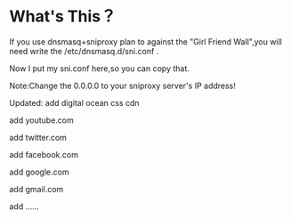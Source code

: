 # What's This？

If you use dnsmasq+sniproxy plan to against the "Girl Friend Wall",you will need write the /etc/dnsmasq.d/sni.conf .

Now I put my sni.conf here,so you can copy that.

Note:Change the 0.0.0.0 to your sniproxy server's IP address! 

Updated:
  add digital ocean css cdn
  
  add youtube.com
  
  add twitter.com
  
  add facebook.com
  
  add google.com
  
  add gmail.com
  
  add ......
  
